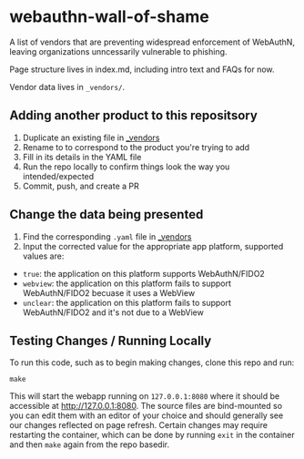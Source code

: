 # webauthn-wall-of-shame

A list of vendors that are preventing widespread enforcement of WebAuthN, leaving organizations unncessarily vulnerable to phishing.

Page structure lives in index.md, including intro text and FAQs for now.

Vendor data lives in `_vendors/`.

## Adding another product to this repositsory
1. Duplicate an existing file in [_vendors](_vendors/)
1. Rename to to correspond to the product you're trying to add
1. Fill in its details in the YAML file
1. Run the repo locally to confirm things look the way you intended/expected
1. Commit, push, and create a PR

## Change the data being presented
1. Find the corresponding `.yaml` file in [_vendors](_vendors/)
1. Input the corrected value for the appropriate app platform, supported values are:
  - `true`: the application on this platform supports WebAuthN/FIDO2
  - `webview`: the application on this platform fails to support WebAuthN/FIDO2 becuase it uses a WebView
  - `unclear`: the application on this platform fails to support WebAuthN/FIDO2 and it's not due to a WebView

## Testing Changes / Running Locally
To run this code, such as to begin making changes, clone this repo and run:
```
make
```
This will start the webapp running on `127.0.0.1:8080` where it should be accessible at http://127.0.0.1:8080. The source files are bind-mounted so you can edit them with an editor of your choice and should generally see our changes reflected on page refresh. Certain changes may require restarting the container, which can be done by running `exit` in the container and then `make` again from the repo basedir.